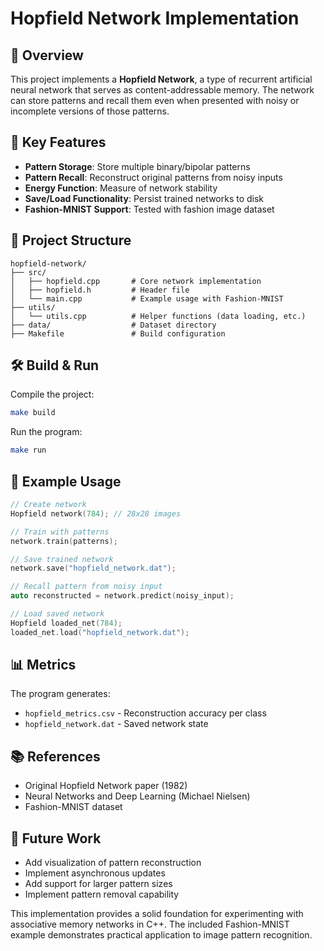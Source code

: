 # Hopfield Network Implementation

## 📌 Overview

This project implements a **Hopfield Network**, a type of recurrent artificial neural network that serves as content-addressable memory. The network can store patterns and recall them even when presented with noisy or incomplete versions of those patterns.

## 🧠 Key Features

- **Pattern Storage**: Store multiple binary/bipolar patterns
- **Pattern Recall**: Reconstruct original patterns from noisy inputs
- **Energy Function**: Measure of network stability
- **Save/Load Functionality**: Persist trained networks to disk
- **Fashion-MNIST Support**: Tested with fashion image dataset

## 📂 Project Structure

```
hopfield-network/
├── src/
│   ├── hopfield.cpp       # Core network implementation
│   ├── hopfield.h         # Header file
│   └── main.cpp           # Example usage with Fashion-MNIST
├── utils/
│   └── utils.cpp          # Helper functions (data loading, etc.)
├── data/                  # Dataset directory
├── Makefile               # Build configuration
```

## 🛠️ Build & Run

Compile the project:

```bash
make build
```

Run the program:

```bash
make run
```

## 🧪 Example Usage

```cpp
// Create network
Hopfield network(784); // 28x28 images

// Train with patterns
network.train(patterns);

// Save trained network
network.save("hopfield_network.dat");

// Recall pattern from noisy input
auto reconstructed = network.predict(noisy_input);

// Load saved network
Hopfield loaded_net(784);
loaded_net.load("hopfield_network.dat");
```

## 📊 Metrics

The program generates:
- `hopfield_metrics.csv` - Reconstruction accuracy per class
- `hopfield_network.dat` - Saved network state

## 📚 References

- Original Hopfield Network paper (1982)
- Neural Networks and Deep Learning (Michael Nielsen)
- Fashion-MNIST dataset

## 🚀 Future Work

- Add visualization of pattern reconstruction
- Implement asynchronous updates
- Add support for larger pattern sizes
- Implement pattern removal capability

This implementation provides a solid foundation for experimenting with associative memory networks in C++. The included Fashion-MNIST example demonstrates practical application to image pattern recognition.